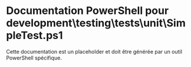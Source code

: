 # Documentation PowerShell pour development\testing\tests\unit\SimpleTest.ps1

Cette documentation est un placeholder et doit être générée par un outil PowerShell spécifique.
